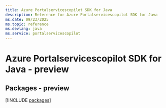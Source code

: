 ```yaml
---
title: Azure Portalservicescopilot SDK for Java
description: Reference for Azure Portalservicescopilot SDK for Java
ms.date: 09/23/2025
ms.topic: reference
ms.devlang: java
ms.service: portalservicescopilot
---
```

# Azure Portalservicescopilot SDK for Java - preview
## Packages - preview
[!INCLUDE [packages](portalservicescopilot-index.md)]